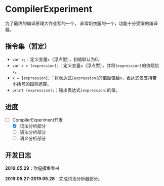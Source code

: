 # CompilerExperiment

为了最终的编译原理大作业写的一个，
非常奶衣服的一个，功能十分受限的编译器。

## 指令集（暂定）

- `var x;`：定义变量`x`（浮点型），初值默认为0。
- `var x = [expression];`：定义变量`x`（浮点型），并将`[expression]`的值赋给`x`。
- `x = [expression];`：将表达式`[expression]`的值赋值给`x`，表达式仅支持带小括号的四则运算。
- `print [expression];`：输出表达式`[expression]`的值。

## 进度

- [ ] CompilerExperiment开发
  - [x] 词法分析部分
  - [ ] 语法分析部分
  - [ ] 语义分析部分

## 开发日志

**2019.05.29**：吹逼摸鱼看书

**2019.05.27-2019.05.28**：完成词法分析器部分。